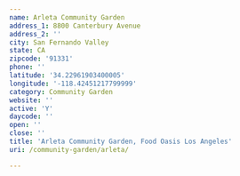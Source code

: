 ```yaml
---
name: Arleta Community Garden
address_1: 8800 Canterbury Avenue
address_2: ''
city: San Fernando Valley
state: CA
zipcode: '91331'
phone: ''
latitude: '34.22961903400005'
longitude: '-118.42451217799999'
category: Community Garden
website: ''
active: 'Y'
daycode: ''
open: ''
close: ''
title: 'Arleta Community Garden, Food Oasis Los Angeles'
uri: /community-garden/arleta/

---
```

